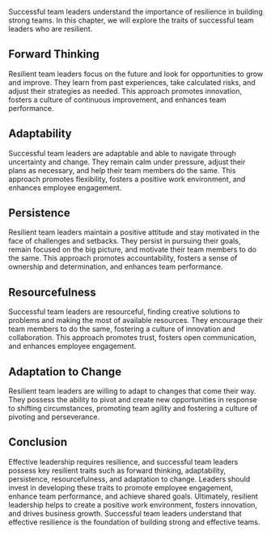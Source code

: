 

Successful team leaders understand the importance of resilience in building strong teams. In this chapter, we will explore the traits of successful team leaders who are resilient.

## Forward Thinking

Resilient team leaders focus on the future and look for opportunities to grow and improve. They learn from past experiences, take calculated risks, and adjust their strategies as needed. This approach promotes innovation, fosters a culture of continuous improvement, and enhances team performance.

## Adaptability

Successful team leaders are adaptable and able to navigate through uncertainty and change. They remain calm under pressure, adjust their plans as necessary, and help their team members do the same. This approach promotes flexibility, fosters a positive work environment, and enhances employee engagement.

## Persistence

Resilient team leaders maintain a positive attitude and stay motivated in the face of challenges and setbacks. They persist in pursuing their goals, remain focused on the big picture, and motivate their team members to do the same. This approach promotes accountability, fosters a sense of ownership and determination, and enhances team performance.

## Resourcefulness

Successful team leaders are resourceful, finding creative solutions to problems and making the most of available resources. They encourage their team members to do the same, fostering a culture of innovation and collaboration. This approach promotes trust, fosters open communication, and enhances employee engagement.

## Adaptation to Change

Resilient team leaders are willing to adapt to changes that come their way. They possess the ability to pivot and create new opportunities in response to shifting circumstances, promoting team agility and fostering a culture of pivoting and perseverance.

## Conclusion

Effective leadership requires resilience, and successful team leaders possess key resilient traits such as forward thinking, adaptability, persistence, resourcefulness, and adaptation to change. Leaders should invest in developing these traits to promote employee engagement, enhance team performance, and achieve shared goals. Ultimately, resilient leadership helps to create a positive work environment, fosters innovation, and drives business growth. Successful team leaders understand that effective resilience is the foundation of building strong and effective teams.
